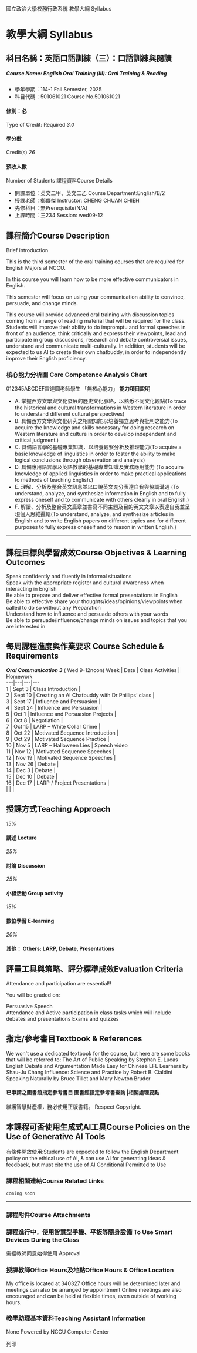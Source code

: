國立政治大學校務行政系統 教學大綱 Syllabus
# 教學大綱 Syllabus
##  科目名稱：英語口語訓練（三）：口語訓練與閱讀
#####  Course Name: English Oral Training (III): Oral Training & Reading
  * 學年學期：114-1 Fall Semester, 2025 
  * 科目代碼：501061021 Course No.501061021


#### 修別：必
Type of Credit: Required 
_3.0_
#### 學分數
Credit(s)
_26_
#### 預收人數
Number of Students
課程資料Course Details
  * 開課單位：英文二甲、英文二乙 Course Department:English/B/2 
  * 授課老師：鄭傳傑 Instructor: CHENG CHUAN CHIEH 
  * 先修科目：無Prerequisite(N/A)
  * 上課時間：三234 Session: wed09-12


##  課程簡介Course Description
Brief introduction  
  
This is the third semester of the oral training courses that are required for English Majors at NCCU.  
  
In this course you will learn how to be more effective communicators in English.  
  
This semester will focus on using your communication ability to convince, persuade, and change minds.  
  
This course will provide advanced oral training with discussion topics coming from a range of reading material that will be required for the class. Students will improve their ability to do impromptu and formal speeches in front of an audience, think critically and express their viewpoints, lead and participate in group discussions, research and debate controversial issues, understand and communicate multi-culturally.
In addition, students will be expected to us AI to create their own chatbuddy, in order to independently improve their English proficiency.
###  核心能力分析圖 Core Competence Analysis Chart
012345ABCDEF雷達圖老師學生
「無核心能力」 
**能力項目說明**
  * A. 掌握西方文學與文化發展的歷史文化脈絡，以熟悉不同文化觀點(To trace the historical and cultural transformations in Western literature in order to understand different cultural perspectives)
  * B. 具備西方文學與文化研究之相關知能以培養獨立思考與批判之能力(To acquire the knowledge and skills necessary for doing research on Western literature and culture in order to develop independent and critical judgment.)
  * C. 具備語言學的基礎專業知識，以培養觀察分析及推理能力(To acquire a basic knowledge of linguistics in order to foster the ability to make logical conclusions through observation and analysis)
  * D. 具備應用語言學及英語教學的基礎專業知識及實務應用能力 (To acquire knowledge of applied linguistics in order to make practical applications to methods of teaching English.)
  * E. 理解、分析及整合英文訊息並以口說英文充分表達自我與協調溝通 (To understand, analyze, and synthesize information in English and to fully express oneself and to communicate with others clearly in oral English.)
  * F. 解讀、分析及整合英文篇章並書寫不同主題及目的英文文章以表達自我並呈現個人思維邏輯(To understand, analyze, and synthesize articles in English and to write English papers on different topics and for different purposes to fully express oneself and to reason in written English.)


* * *
##  課程目標與學習成效Course Objectives & Learning Outcomes 
Speak confidently and fluently in informal situations  
Speak with the appropriate register and cultural awareness when interacting in English  
Be able to prepare and deliver effective formal presentations in English  
Be able to effective share your thoughts/ideas/opinions/viewpoints when called to do so without any Preparation  
Understand how to influence and persuade others with your words  
Be able to persuade/influence/change minds on issues and topics that you are interested in
##  每周課程進度與作業要求 Course Schedule & Requirements
**_Oral Communication 3_** ( Wed 9-12noon)
Week |  Date |  Class Activities |  Homework  
---|---|---|---  
1 |  Sept 3 |  Class Introduction |   
2 |  Sept 10 |  Creating an AI Chatbuddy with Dr Phillips’ class |   
3 |  Sept 17 |  Influence and Persuasion |   
4 |  Sept 24 |  Influence and Persuasion |   
5 |  Oct 1 |  Influence and Persuasion Projects |   
6 |  Oct 8 |  Negotiation |   
7 |  Oct 15 |  LARP – White Collar Crime |   
8 |  Oct 22 |  Motivated Sequence Introduction |   
9 |  Oct 29 |  Motivated Sequence Practice |   
10 |  Nov 5 |  LARP – Halloween Lies |  Speech video  
11 |  Nov 12 |  Motivated Sequence Speeches |   
12 |  Nov 19 |  Motivated Sequence Speeches |   
13 |  Nov 26 |  Debate |   
14 |  Dec 3 |  Debate |   
15 |  Dec 10 |  Debate |   
16 |  Dec 17 |  LARP / Project Presentations |   
|  |  |   
##  授課方式Teaching Approach
_15%_
####  講述 Lecture
_25%_
####  討論 Discussion
_25%_
####  小組活動 Group activity
_15%_
####  數位學習 E-learning
_20%_
####  其他： Others: LARP, Debate, Presentations 
##  評量工具與策略、評分標準成效Evaluation Criteria
Attendance and participation are essential!!  
  
You will be graded on:  
  
Persuasive Speech  
Attendance and Active participation in class tasks which will include debates and presentations
Exams and quizzes
##  指定/參考書目Textbook & References
We won't use a dedicated textbook for the course, but here are some books that will be referred to:
The Art of Public Speaking by Stephan E. Lucas
English Debate and Argumentation Made Easy for Chinese EFL Learners by Shau-Ju Chang
Influence: Science and Practice by Robert B. Cialdini
Speaking Naturally by Bruce Tillet and Mary Newton Bruder
####  已申請之圖書館指定參考書目  圖書館指定參考書查詢 |相關處理要點
維護智慧財產權，務必使用正版書籍。 Respect Copyright.
##  本課程可否使用生成式AI工具Course Policies on the Use of Generative AI Tools
有條件開放使用:Students are expected to follow the English Department policy on the ethical use of AI, & can use AI for generating ideas & feedback, but must cite the use of AI Conditional Permitted to Use 
###  課程相關連結Course Related Links
```
coming soon
```

* * *
###  課程附件Course Attachments
###  課程進行中，使用智慧型手機、平板等隨身設備 To Use Smart Devices During the Class
需經教師同意始得使用  Approval
###  授課教師Office Hours及地點Office Hours & Office Location
My office is located at 340327
Office hours will be determined later and meetings can also be arranged by appointment
Online meetings are also encouraged and can be held at flexible times, even outside of working hours.
###  教學助理基本資料Teaching Assistant Information
None
Powered by NCCU Computer Center
  
列印
